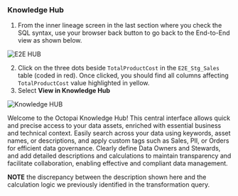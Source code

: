 ### Knowledge Hub

1. From the inner lineage screen in the last section where you check the SQL syntax, use your browser back button to go back to the End-to-End view as shown below.

![E2E HUB](./images/e2e-col-hub.png)

2. Click on the three dots beside `TotalProductCost` in the `E2E_Stg_Sales` table (coded in red). Once clicked, you should find all columns affecting `TotalProductCost` value highlighted in yellow.
3. Select **View in Knowledge Hub**

![Knowledge HUB](./images/knowledge-hub.png)

Welcome to the Octopai Knowledge Hub! This central interface allows quick and precise access to your data assets, enriched with essential business and technical context. Easily search across your data using keywords, asset names, or descriptions, and apply custom tags such as Sales, PII, or Orders for efficient data governance. Clearly define Data Owners and Stewards, and add detailed descriptions and calculations to maintain transparency and facilitate collaboration, enabling effective and compliant data management.

**NOTE** the discrepancy between the description shown here and the calculation logic we previously identified in the transformation query.
